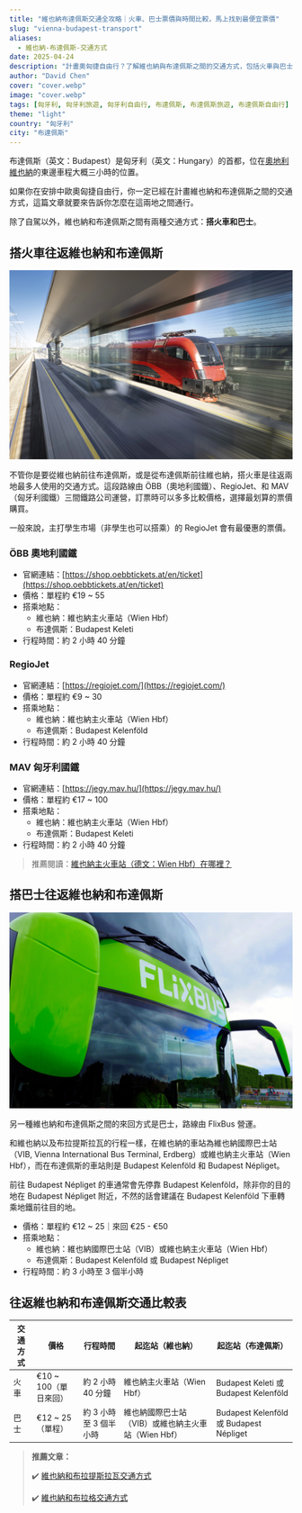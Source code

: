 ```yaml
---
title: "維也納布達佩斯交通全攻略｜火車、巴士票價與時間比較，馬上找到最便宜票價"
slug: "vienna-budapest-transport"
aliases:
  - 維也納-布達佩斯-交通方式
date: 2025-04-24
description: "計畫奧匈捷自由行？了解維也納與布達佩斯之間的交通方式，包括火車與巴士的詳細票價、搭乘地點與行程時間比較，幫你選出最划算又方便的移動方式！"
author: "David Chen"
cover: "cover.webp"
image: "cover.webp"
tags: [匈牙利, 匈牙利旅遊, 匈牙利自由行, 布達佩斯, 布達佩斯旅遊, 布達佩斯自由行]
theme: "light"
country: "匈牙利"
city: "布達佩斯"
---
```


布達佩斯（英文：Budapest）是匈牙利（英文：Hungary）的首都，位在[奧地利維也納](/posts/維也納自由行/)的東邊車程大概三小時的位置。

如果你在安排中歐奧匈捷自由行，你一定已經在計畫維也納和布達佩斯之間的交通方式，這篇文章就要來告訴你怎麼在這兩地之間通行。

除了自駕以外，維也納和布達佩斯之間有兩種交通方式：**搭火車和巴士**。

## 搭火車往返維也納和布達佩斯

![](oebb.webp)

不管你是要從維也納前往布達佩斯，或是從布達佩斯前往維也納，搭火車是往返兩地最多人使用的交通方式。這段路線由 ÖBB（奧地利國鐵）、RegioJet、和 MAV（匈牙利國鐵）三間鐵路公司運營，訂票時可以多多比較價格，選擇最划算的票價購買。

一般來說，主打學生市場（非學生也可以搭乘）的 RegioJet 會有最優惠的票價。

### ÖBB 奧地利國鐵

- 官網連結：[https://shop.oebbtickets.at/en/ticket](https://shop.oebbtickets.at/en/ticket)
- 價格：單程約 €19 ~ 55
- 搭乘地點：
  - 維也納：維也納主火車站（Wien Hbf）
  - 布達佩斯：Budapest Keleti
- 行程時間：約 2 小時 40 分鐘

### RegioJet

- 官網連結：[https://regiojet.com/](https://regiojet.com/)
- 價格：單程約 €9 ~ 30
- 搭乘地點：
  - 維也納：維也納主火車站（Wien Hbf）
  - 布達佩斯：Budapest Kelenföld
- 行程時間：約 2 小時 40 分鐘

### MAV 匈牙利國鐵

- 官網連結：[https://jegy.mav.hu/](https://jegy.mav.hu/)
- 價格：單程約 €17 ~ 100
- 搭乘地點：
  - 維也納：維也納主火車站（Wien Hbf）
  - 布達佩斯：Budapest Keleti
- 行程時間：約 2 小時 40 分鐘

> 推薦閱讀：[維也納主火車站（德文：Wien Hbf）在哪裡？](/posts/維也納市區交通攻略/)

## 搭巴士往返維也納和布達佩斯

![](flixbus.webp)

另一種維也納和布達佩斯之間的來回方式是巴士，路線由 FlixBus 營運。

和維也納以及布拉提斯拉瓦的行程一樣，在維也納的車站為維也納國際巴士站（VIB,  Vienna International Bus Terminal, Erdberg）或維也納主火車站（Wien Hbf），而在布達佩斯的車站則是 Budapest Kelenföld 和 Budapest Népliget。

前往 Budapest Népliget 的車通常會先停靠 Budapest Kelenföld，除非你的目的地在 Budapest Népliget 附近，不然的話會建議在 Budapest Kelenföld 下車轉乘地鐵前往目的地。

- 價格：單程約 €12 ~ 25｜來回 €25 - €50
- 搭乘地點：
  - 維也納：維也納國際巴士站（VIB）或維也納主火車站（Wien Hbf）
  - 布達佩斯：Budapest Kelenföld 或 Budapest Népliget
- 行程時間：約 3 小時至 3 個半小時

## 往返維也納和布達佩斯交通比較表

| 交通方式 | 價格                  | 行程時間               | 起迄站（維也納）                                    | 起迄站（布達佩斯）                      |
| -------- | --------------------- | ---------------------- | --------------------------------------------------- | --------------------------------------- |
| 火車     | €10 ~ 100（單日來回） | 約 2 小時 40 分鐘      | 維也納主火車站（Wien Hbf）                          | Budapest Keleti 或 Budapest Kelenföld   |
| 巴士     | €12 ~ 25（單程）      | 約 3 小時至 3 個半小時 | 維也納國際巴士站（VIB）或維也納主火車站（Wien Hbf） | Budapest Kelenföld 或 Budapest Népliget |

> **推薦文章：**
>
> ✔️ [維也納和布拉提斯拉瓦交通方式](/posts/vienna-bratislava-transport-guide/)
>
> ✔️ [維也納和布拉格交通方式](/posts/vienna-prague-transport/)